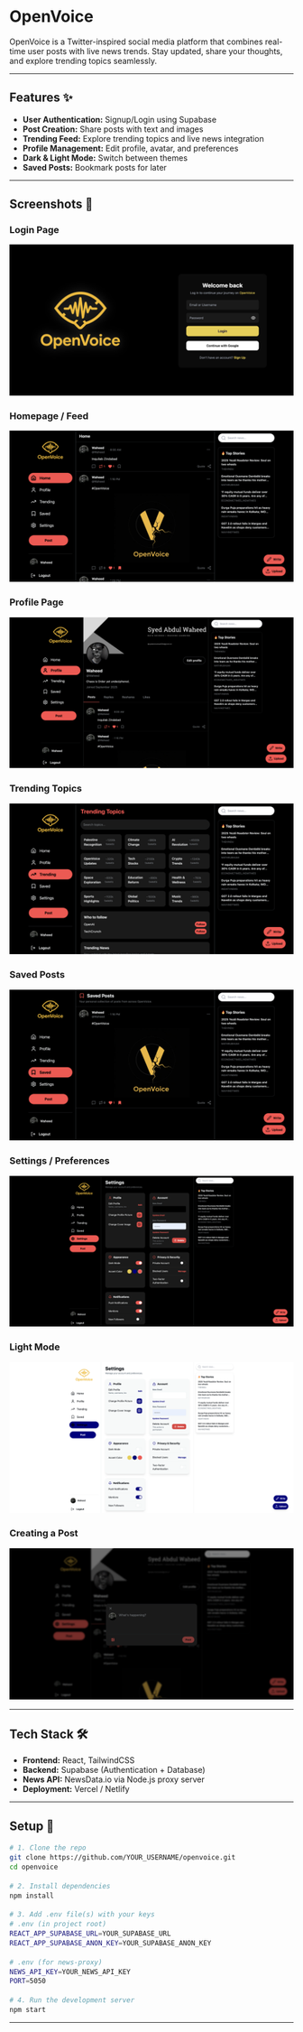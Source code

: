 # OpenVoice 

OpenVoice is a Twitter-inspired social media platform that combines real-time user posts with live news trends. Stay updated, share your thoughts, and explore trending topics seamlessly.

---

## Features ✨

- **User Authentication:** Signup/Login using Supabase  
- **Post Creation:** Share posts with text and images  
- **Trending Feed:** Explore trending topics and live news integration  
- **Profile Management:** Edit profile, avatar, and preferences  
- **Dark & Light Mode:** Switch between themes  
- **Saved Posts:** Bookmark posts for later  

---

## Screenshots 📸

### Login Page
![Login Page](images/loginpage.png)

### Homepage / Feed
![Homepage](images/homepage.png)

### Profile Page
![Profile Page](images/profilepage.png)

### Trending Topics
![Trending Page](images/trendingpage.png)

### Saved Posts
![Saved Page](images/savedpage.png)

### Settings / Preferences
![Settings Page](images/settingspage.png)

### Light Mode
![Light Mode](images/lightmode.png)

### Creating a Post
![Creating Post](images/makingpost.png)

---

## Tech Stack 🛠️

- **Frontend:** React, TailwindCSS  
- **Backend:** Supabase (Authentication + Database)  
- **News API:** NewsData.io via Node.js proxy server  
- **Deployment:** Vercel / Netlify  

---

## Setup 🚀

```bash
# 1. Clone the repo
git clone https://github.com/YOUR_USERNAME/openvoice.git
cd openvoice

# 2. Install dependencies
npm install

# 3. Add .env file(s) with your keys
# .env (in project root)
REACT_APP_SUPABASE_URL=YOUR_SUPABASE_URL
REACT_APP_SUPABASE_ANON_KEY=YOUR_SUPABASE_ANON_KEY

# .env (for news-proxy)
NEWS_API_KEY=YOUR_NEWS_API_KEY
PORT=5050

# 4. Run the development server
npm start
 ```
---




